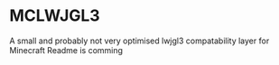 # MCLWJGL3
A small and probably not very optimised lwjgl3 compatability layer for Minecraft
Readme is comming
